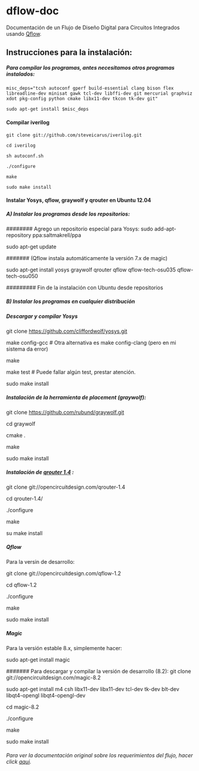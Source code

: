 # dflow-doc
Documentación de un Flujo de Diseño Digital para Circuitos Integrados usando [Qflow](http://opencircuitdesign.com/qflow/).



## Instrucciones para la instalación:

##### Para compilar los programas, antes necesitamos otros programas instalados:

```
misc_deps="tcsh autoconf gperf build-essential clang bison flex libreadline-dev minisat gawk tcl-dev libffi-dev git mercurial graphviz xdot pkg-config python cmake libx11-dev tkcon tk-dev git"

sudo apt-get install $misc_deps
```
#### Compilar iverilog
```
git clone git://github.com/steveicarus/iverilog.git

cd iverilog

sh autoconf.sh

./configure

make

sudo make install
```
#### Instalar Yosys, qflow, graywolf y qrouter en Ubuntu 12.04 
##### A) Instalar los programas desde los repositorios:

######## Agrego un repositorio especial para Yosys: 
sudo add-apt-repository ppa:saltmakrell/ppa

sudo apt-get update

####### (Qflow instala automáticamente la versión 7.x de magic)

sudo apt-get install yosys graywolf qrouter qflow qflow-tech-osu035 qflow-tech-osu050

######### Fin de la instalación con Ubuntu desde repositorios

##### B) Instalar los programas en cualquier distribución

##### Descargar y compilar Yosys 

git clone https://github.com/cliffordwolf/yosys.git

make config-gcc # Otra alternativa es make config-clang (pero en mi sistema da error)

make

make test # Puede fallar algún test, prestar atención.

sudo make install
 
##### Instalación de la herramienta de placement (graywolf):
git clone https://github.com/rubund/graywolf.git

cd graywolf

cmake .

make

sudo make install

##### Instalación de [qrouter 1.4](http://opencircuitdesign.com/qrouter/) :
git clone git://opencircuitdesign.com/qrouter-1.4 

cd qrouter-1.4/

./configure 

make

su make install

##### Qflow 
Para la versin de desarrollo:

git clone git://opencircuitdesign.com/qflow-1.2

cd qflow-1.2

./configure

make

sudo make install

##### Magic
Para la versión estable 8.x, simplemente hacer:

sudo apt-get install magic

####### Para descargar y compilar la versión de desarrollo (8.2):
git clone git://opencircuitdesign.com/magic-8.2

sudo apt-get install m4 csh libx11-dev libx11-dev tcl-dev tk-dev blt-dev libqt4-opengl libqt4-opengl-dev

cd magic-8.2

./configure

make

sudo make install


###### Para ver la documentación original sobre los requerimientos del flujo, hacer click [aqui](http://opencircuitdesign.com/qflow/welcome.html#Components).


